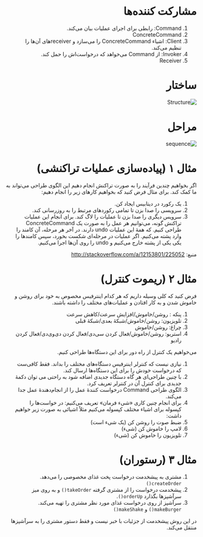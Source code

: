 <div dir="rtl">

# مشارکت کننده‌ها
1. Command: رابطی برای اجرای عملیات بیان می‌کند.
2. ConcreteCommand 
3. Client: اشیاء ConcreteCommand را می‌سازد و receiverهای آن‌ها را تنظیم می‌کند.
4. Invoker: از Command می‌خواهد که درخواست‌اش را حمل کند.
5. Receiver

# ساختار
![Structure](http://www.cs.mcgill.ca/~hv/classes/CS400/01.hchen/doc/command/command.gif)

# مراحل
![sequence](http://www.cs.mcgill.ca/~hv/classes/CS400/01.hchen/doc/command/collaboration.gif)

# مثال ۱ (پیاده‌سازی عملیات تراکنشی)
اگر بخواهیم چندین فرآیند را به صورت تراکنش انجام دهیم این الگوی طراحی می‌تواند به ما کمک کند. برای مثال فرض کنید که بخواهیم کارهای زیر را انجام دهیم:
1. یک رکورد در دیتابیس ایجاد کن.
2. سرویسی را صدا بزن تا تمامی رکوردهای مرتبط را به روزرسانی کند.
3. سرویس دیگری را صدا بزن تا عملیات را لاگ کند.
برای انجام این عملیات تراکنش گونه، می‌توانیم هر عمل را به صورت یک ConcreteCommand طراحی کنیم. که همهٔ این عملیات undo دارند. در آخر هر مرحله، آن کامند را وارد پشته می‌کنیم. اگر عملیات در مرحله‌ای شکست بخورد، سپس کامندها را یکی یکی از پشته خارج می‌کنیم و undo را روی آن‌ها اجرا می‌کنیم. 

منبع: http://stackoverflow.com/a/12153801/225052

# مثال ۲ (ریموت کنترل)
فرض کنید که کلی وسیله داریم که هر کدام اینترفیس مخصوص به خود برای روشن و خاموش شدن و به کار افتادن و عملیات‌های مختلف را داشته باشند.

1. پنکه : روشن/خاموش/افزایش سرعت/کاهش سرعت
2. تلویزیون: روشن/خاموش/شبکهٔ بعدی/شبکهٔ قبلی
3. چراغ: روشن/خاموش
4. استریو: روشن/خاموش/فعال کردن سی‌دی/فعال کردن دی‌وی‌دی/فعال کردن رادیو

می‌خواهیم یک کنترل از راه دور برای این دستگاه‌ها طراحی کنیم.
1. نیازی نیست که کنترلر اینترفیس دستگاه‌های مختلف را بداند. فقط کافی‌ست که درخواست خودش را برای این دستگاه‌ها ارسال کند.
2. با چنین طراحی‌ای هر گاه دستگاه جدیدی اضافه شود به راحتی می توان دکمهٔ جدیدی برای کنترل آن در کنترلر تعریف کرد.
3. الگوی طراحی Command درخواست کنندهٔ عمل را از انجام‌دهندهٔ عمل جدا می‌کند.
4. برای انجام چنین کاری «شیء فرمان» تعریف می‌کنیم: در خواست‌ها را کپسوله برای اشیاء مختلف کپسوله می‌کنیم مثلاً اشیائی به صورت زیر خواهیم داشت:
 1. ضبط صوت را روشن کن (یک شیء است)
 2. لامپ را خاموش کن (شیء)
 3. تلویزیون را خاموش کن (شیء)

# مثال ۳ (رستوران)
1. مشتری به پیشخدمت درخواست پخت غذای مخصوصی را می‌دهد. ‍`createOrder()`
2. پیشخدمت درخواست را از مشتری گرفته `takeOrder()` و به روی میز سرآشپزها بگذارد `orderUp()`.
3. سرآشپز از روی درخواست غذای مورد نظر مشتری را تهیه می‌کند. `makeBurger()` و `makeShake()`

در این روش پیشخدمت از جزئیات با خبر نیست و فقط دستور مشتری را به سرآشپزها منتقل می‌کند.
